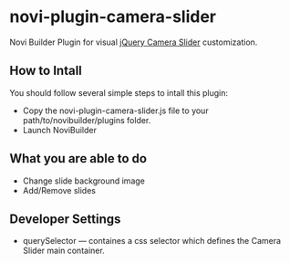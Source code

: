 # novi-plugin-camera-slider
Novi Builder Plugin for visual [jQuery Camera Slider](http://www.pixedelic.com/plugins/camera/) customization.

## How to Intall
You should follow several simple steps to intall this plugin:
* Copy the novi-plugin-camera-slider.js file to your path/to/novibuilder/plugins folder.
* Launch NoviBuilder 

## What you are able to do
* Change slide background image
* Add/Remove slides

## Developer Settings
* querySelector — containes a css selector which defines the Camera Slider main container.


